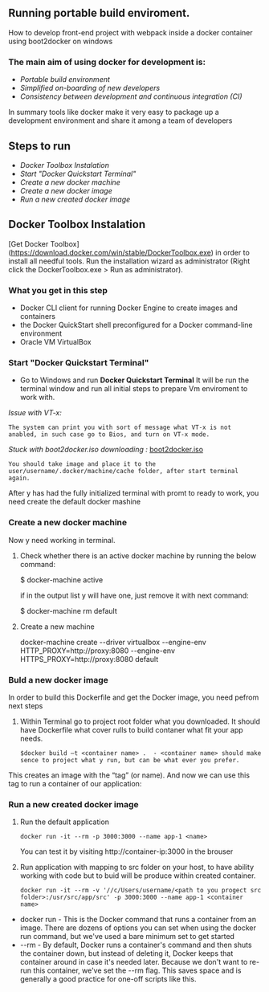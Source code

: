 ## Running portable build enviroment.

How to develop front-end project with webpack inside a docker container using boot2docker on windows

### The main aim of using docker for development is:

*  *Portable build environment* 
*  *Simplified on-boarding of new developers*
*  *Consistency between development and continuous integration (CI)*

In summary tools like docker make it very easy to package up a development environment and share it among a team of developers

## Steps to run

* *Docker Toolbox Instalation*
* *Start "Docker Quickstart Terminal"*
* *Create a new docker machine*
* *Create a new docker image*
* *Run a new created docker image*

## Docker Toolbox Instalation

[Get Docker Toolbox] (https://download.docker.com/win/stable/DockerToolbox.exe) in order to install all needful tools.
Run the installation wizard as administrator (Right click the DockerToolbox.exe > Run as administrator).

### What you get in this step
* Docker CLI client for running Docker Engine to create images and containers
* the Docker QuickStart shell preconfigured for a Docker command-line environment
* Oracle VM VirtualBox

### Start "Docker Quickstart Terminal" 

* Go to Windows and run **Docker Quickstart Terminal**
It will be run the terminal window and run all initial steps to prepare Vm enviroment to work with. 

*Issue with VT-x:*
```
The system can print you with sort of message what VT-x is not anabled, in such case go to Bios, and turn on VT-x mode.
```
*Stuck with boot2docker.iso downloading :*
[boot2docker.iso](https://github.com/boot2docker/boot2docker/)
```
You should take image and place it to the user/username/.docker/machine/cache folder, after start terminal again.
```
After y has had the fully initialized terminal with promt to ready to work, you need create the default docker mashine 

### Create a new docker machine
Now y need working in terminal.
1. Check whether there is an active docker machine by running the below command:

    $ docker-machine active
    
    if in the output list y will have one, just remove it with next command:
    
    $ docker-machine rm default
2. Create a new machine 
    
    docker-machine create --driver virtualbox --engine-env HTTP_PROXY=http://proxy:8080 --engine-env HTTPS_PROXY=http://proxy:8080 default
 
### Buld a new docker image

In order to build this Dockerfile and get the Docker image, you need pefrom next steps

1. Within Terminal go to project root folder what you downloaded. It should have Dockerfile what cover rulls to build contaner what fit your app needs.

    ```
    $docker build –t <container name> .  - <container name> should make sence to project what y run, but can be what ever you prefer. 
    ```
This creates an image with the “tag” (or name). And now we can use this tag to run a container of our application:

### Run a new created docker image

1. Run the default application  
    ```
    docker run -it --rm -p 3000:3000 --name app-1 <name>
    ```
    You can test it by visiting http://container-ip:3000 in the brouser
    
2. Run application with mapping to src folder on your host, to have ability working with code but to buid will be produce within created container.
    ```
    docker run -it --rm -v '//c/Users/username/<path to you progect src folder>:/usr/src/app/src' -p 3000:3000 --name app-1 <container name>
    ```

* docker run - This is the Docker command that runs a container from an image. There are dozens of options you can set when using the docker run command, but we've used a bare minimum set to get started
* --rm - By default, Docker runs a container's command and then shuts the container down, but instead of deleting it, Docker keeps that container around in case it's needed later. Because we don't want to re-run this container, we've set the --rm flag. This saves space and is generally a good practice for one-off scripts like this.
